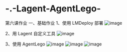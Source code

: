 # -.-Lagent-AgentLego-
第六课作业
一、基础作业
1、使用 LMDeploy 部署
![image](https://github.com/Lb1002/-.-Lagent-AgentLego-/assets/51111702/4c348ad8-6715-4430-b12e-41ddb4aa6cf6)

2、用 Lagent 自定义工具
![image](https://github.com/Lb1002/-.-Lagent-AgentLego-/assets/51111702/b5a6538a-02a3-45aa-9eac-b19961873135)

3、使用 AgentLego
![image](https://github.com/Lb1002/-.-Lagent-AgentLego-/assets/51111702/f29850f6-87e7-4f07-972c-059384444cf3)
![image](https://github.com/Lb1002/-.-Lagent-AgentLego-/assets/51111702/ced9c3d6-f84f-46ef-bfd0-5e1e78440984)
![image](https://github.com/Lb1002/-.-Lagent-AgentLego-/assets/51111702/62e33289-591b-409c-bace-78ef9450c5b2)

